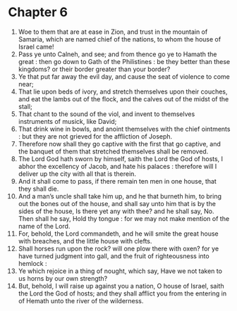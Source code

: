 # Chapter 6

1. Woe to them that are at ease in Zion, and trust in the mountain of Samaria, which are named chief of the nations, to whom the house of Israel came!
2. Pass ye unto Calneh, and see; and from thence go ye to Hamath the great : then go down to Gath of the Philistines : be they better than these kingdoms? or their border greater than your border?
3. Ye that put far away the evil day, and cause the seat of violence to come near;
4. That lie upon beds of ivory, and stretch themselves upon their couches, and eat the lambs out of the flock, and the calves out of the midst of the stall;
5. That chant to the sound of the viol, and invent to themselves instruments of musick, like David;
6. That drink wine in bowls, and anoint themselves with the chief ointments : but they are not grieved for the affliction of Joseph.
7. Therefore now shall they go captive with the first that go captive, and the banquet of them that stretched themselves shall be removed.
8. The Lord God hath sworn by himself, saith the Lord the God of hosts, I abhor the excellency of Jacob, and hate his palaces : therefore will I deliver up the city with all that is therein.
9. And it shall come to pass, if there remain ten men in one house, that they shall die.
10. And a man’s uncle shall take him up, and he that burneth him, to bring out the bones out of the house, and shall say unto him that is by the sides of the house, Is there yet any with thee? and he shall say, No. Then shall he say, Hold thy tongue : for we may not make mention of the name of the Lord.
11. For, behold, the Lord commandeth, and he will smite the great house with breaches, and the little house with clefts.
12. Shall horses run upon the rock? will one plow there with oxen? for ye have turned judgment into gall, and the fruit of righteousness into hemlock :
13. Ye which rejoice in a thing of nought, which say, Have we not taken to us horns by our own strength?
14. But, behold, I will raise up against you a nation, O house of Israel, saith the Lord the God of hosts; and they shall afflict you from the entering in of Hemath unto the river of the wilderness.

